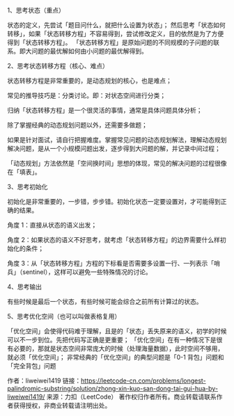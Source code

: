 1、思考状态（重点）

状态的定义，先尝试「题目问什么，就把什么设置为状态」；
然后思考「状态如何转移」，如果「状态转移方程」不容易得到，尝试修改定义，目的依然是为了方便得到「状态转移方程」。
「状态转移方程」是原始问题的不同规模的子问题的联系。即大问题的最优解如何由小问题的最优解得到。

2、思考状态转移方程（核心、难点）

状态转移方程是非常重要的，是动态规划的核心，也是难点；

常见的推导技巧是：分类讨论。即：对状态空间进行分类；

归纳「状态转移方程」是一个很灵活的事情，通常是具体问题具体分析；

除了掌握经典的动态规划问题以外，还需要多做题；

如果是针对面试，请自行把握难度。掌握常见问题的动态规划解法，理解动态规划解决问题，是从一个小规模问题出发，逐步得到大问题的解，并记录中间过程；

「动态规划」方法依然是「空间换时间」思想的体现，常见的解决问题的过程很像在「填表」。

3、思考初始化

初始化是非常重要的，一步错，步步错。初始化状态一定要设置对，才可能得到正确的结果。

角度 1：直接从状态的语义出发；

角度 2：如果状态的语义不好思考，就考虑「状态转移方程」的边界需要什么样初始化的条件；

角度 3：从「状态转移方程」方程的下标看是否需要多设置一行、一列表示「哨兵」（sentinel），这样可以避免一些特殊情况的讨论。

4、思考输出

有些时候是最后一个状态，有些时候可能会综合之前所有计算过的状态。

5、思考优化空间（也可以叫做表格复用）

「优化空间」会使得代码难于理解，且是的「状态」丢失原来的语义，初学的时候可以不一步到位。先把代码写正确是更重要；
「优化空间」在有一种情况下是很有必要的，那就是状态空间非常庞大的时候（处理海量数据），此时空间不够用，就必须「优化空间」；
非常经典的「优化空间」的典型问题是「0-1 背包」问题和「完全背包」问题

作者：liweiwei1419
链接：https://leetcode-cn.com/problems/longest-palindromic-substring/solution/zhong-xin-kuo-san-dong-tai-gui-hua-by-liweiwei1419/
来源：力扣（LeetCode）
著作权归作者所有。商业转载请联系作者获得授权，非商业转载请注明出处。